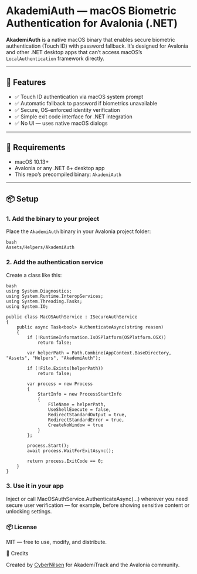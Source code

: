 # AkademiAuth — macOS Biometric Authentication for Avalonia (.NET)

**AkademiAuth** is a native macOS binary that enables secure biometric authentication (Touch ID) with password fallback. It’s designed for Avalonia and other .NET desktop apps that can’t access macOS’s `LocalAuthentication` framework directly.

---

## 🔐 Features

- ✅ Touch ID authentication via macOS system prompt  
- ✅ Automatic fallback to password if biometrics unavailable  
- ✅ Secure, OS-enforced identity verification  
- ✅ Simple exit code interface for .NET integration  
- ✅ No UI — uses native macOS dialogs  

---

## 🧰 Requirements

- macOS 10.13+  
- Avalonia or any .NET 6+ desktop app  
- This repo’s precompiled binary: `AkademiAuth`  

---

## 📦 Setup

### 1. Add the binary to your project

Place the `AkademiAuth` binary in your Avalonia project folder:

```
bash
Assets/Helpers/AkademiAuth
```

### 2. Add the authentication service

Create a class like this:

```
bash
using System.Diagnostics;
using System.Runtime.InteropServices;
using System.Threading.Tasks;
using System.IO;

public class MacOSAuthService : ISecureAuthService
{
    public async Task<bool> AuthenticateAsync(string reason)
    {
        if (!RuntimeInformation.IsOSPlatform(OSPlatform.OSX))
            return false;

        var helperPath = Path.Combine(AppContext.BaseDirectory, "Assets", "Helpers", "AkademiAuth");

        if (!File.Exists(helperPath))
            return false;

        var process = new Process
        {
            StartInfo = new ProcessStartInfo
            {
                FileName = helperPath,
                UseShellExecute = false,
                RedirectStandardOutput = true,
                RedirectStandardError = true,
                CreateNoWindow = true
            }
        };

        process.Start();
        await process.WaitForExitAsync();

        return process.ExitCode == 0;
    }
}
```

### 3. Use it in your app

Inject or call MacOSAuthService.AuthenticateAsync(...) wherever you need secure user verification — for example, before showing sensitive content or unlocking settings.

### 📦 License

MIT — free to use, modify, and distribute.

🙌 Credits

Created by [CyberNilsen](https://github.com/CyberNilsen) for AkademiTrack and the Avalonia community.



